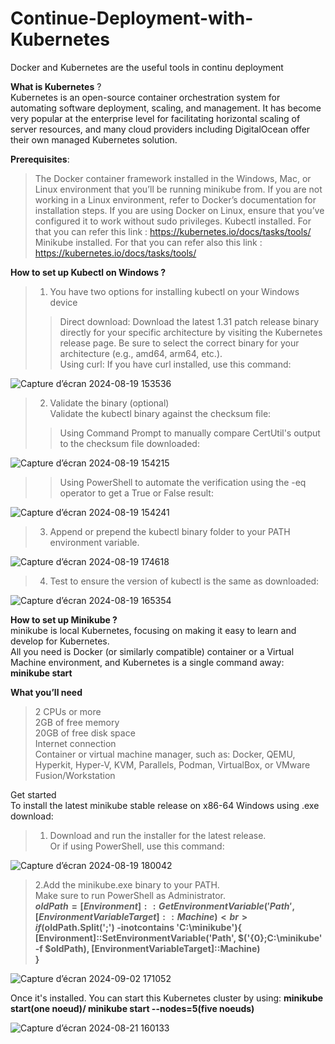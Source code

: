 # Continue-Deployment-with-Kubernetes
Docker and Kubernetes are the useful tools in continu deployment

**What is Kubernetes** ? <br>
Kubernetes is an open-source container orchestration system for automating software deployment, scaling, and management. It has become very popular at the enterprise level for facilitating horizontal scaling of server resources, and many cloud providers including DigitalOcean offer their own managed Kubernetes solution. <br>

**Prerequisites**: <br>
> The Docker container framework installed in the Windows, Mac, or Linux environment that you’ll be running minikube from. If you are not working in a Linux environment, refer to Docker’s documentation for installation steps. If you are using Docker on Linux, ensure that you’ve configured it to work without sudo privileges.
> Kubectl installed. For that you can refer this link : https://kubernetes.io/docs/tasks/tools/
> Minikube installed. For that you can refer also this link : https://kubernetes.io/docs/tasks/tools/


**How to set up Kubectl on Windows ?**
> 1. You have two options for installing kubectl on your Windows device <br>
>> Direct download: Download the latest 1.31 patch release binary directly for your specific architecture by visiting the Kubernetes release page. Be sure to select the correct binary for your architecture (e.g., amd64, arm64, etc.). <br>
>> Using curl: If you have curl installed, use this command: <br>

![Capture d’écran 2024-08-19 153536](https://github.com/user-attachments/assets/9e465096-adca-4da1-85c9-350c28f0d66d)

> 2. Validate the binary (optional) <br>
Validate the kubectl binary against the checksum file: <br>
>> Using Command Prompt to manually compare CertUtil's output to the checksum file downloaded: <br>

![Capture d’écran 2024-08-19 154215](https://github.com/user-attachments/assets/c316fa4a-65f7-422b-b523-8b8a2b44772a)

>> Using PowerShell to automate the verification using the -eq operator to get a True or False result: <br>

![Capture d’écran 2024-08-19 154241](https://github.com/user-attachments/assets/b6b02f30-a5ef-4724-ab7b-7fc9d05ad6f1)

> 3. Append or prepend the kubectl binary folder to your PATH environment variable. <br>

![Capture d’écran 2024-08-19 174618](https://github.com/user-attachments/assets/a640cab1-ecdc-407b-b012-0149eab6752c)

> 4. Test to ensure the version of kubectl is the same as downloaded: <br>

![Capture d’écran 2024-08-19 165354](https://github.com/user-attachments/assets/d53d7e3b-3294-49ce-bd0f-f1720c125ee6)

**How to set up Minikube ?** <br>
minikube is local Kubernetes, focusing on making it easy to learn and develop for Kubernetes.<br>
All you need is Docker (or similarly compatible) container or a Virtual Machine environment, and Kubernetes is a single command away: **minikube start** <br>

**What you’ll need** <br>
> 2 CPUs or more <br>
> 2GB of free memory <br>
> 20GB of free disk space <br>
> Internet connection <br>
> Container or virtual machine manager, such as: Docker, QEMU, Hyperkit, Hyper-V, KVM, Parallels, Podman, VirtualBox, or VMware Fusion/Workstation <br>

Get started <br>
To install the latest minikube stable release on x86-64 Windows using .exe download: <br>
> 1. Download and run the installer for the latest release. <br>
Or if using PowerShell, use this command: <br>

![Capture d’écran 2024-08-19 180042](https://github.com/user-attachments/assets/93af22de-b6cb-41d9-91e6-fee06c849275)

> 2.Add the minikube.exe binary to your PATH. <br>
Make sure to run PowerShell as Administrator. <br>
**$oldPath = [Environment]::GetEnvironmentVariable('Path', [EnvironmentVariableTarget]::Machine) <br>
if ($oldPath.Split(';') -inotcontains 'C:\minikube'){ <br>
  [Environment]::SetEnvironmentVariable('Path', $('{0};C:\minikube' -f $oldPath), [EnvironmentVariableTarget]::Machine) <br>
}** <br>

![Capture d’écran 2024-09-02 171052](https://github.com/user-attachments/assets/c1a50178-fe8b-4dc5-be2a-09e5c142186d)

Once it's installed. You can start this Kubernetes cluster by using: **minikube start(one noeud)/ minikube start --nodes=5(five noeuds)** <br>

![Capture d’écran 2024-08-21 160133](https://github.com/user-attachments/assets/2751a5a4-98a1-413f-9337-ea3edf846cb8)



